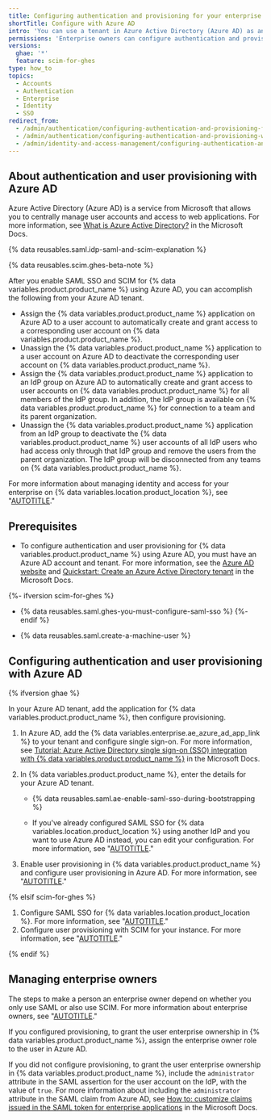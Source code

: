 ```yaml
---
title: Configuring authentication and provisioning for your enterprise using Azure AD
shortTitle: Configure with Azure AD
intro: 'You can use a tenant in Azure Active Directory (Azure AD) as an identity provider (IdP) to centrally manage authentication and user provisioning for {% data variables.location.product_location %}.'
permissions: 'Enterprise owners can configure authentication and provisioning for an enterprise on {% data variables.product.product_name %}.'
versions:
  ghae: '*'
  feature: scim-for-ghes
type: how_to
topics:
  - Accounts
  - Authentication
  - Enterprise
  - Identity
  - SSO
redirect_from:
  - /admin/authentication/configuring-authentication-and-provisioning-for-your-enterprise-using-azure-ad
  - /admin/authentication/configuring-authentication-and-provisioning-with-your-identity-provider/configuring-authentication-and-provisioning-for-your-enterprise-using-azure-ad
  - /admin/identity-and-access-management/configuring-authentication-and-provisioning-with-your-identity-provider/configuring-authentication-and-provisioning-for-your-enterprise-using-azure-ad
---
```


## About authentication and user provisioning with Azure AD

Azure Active Directory (Azure AD) is a service from Microsoft that allows you to centrally manage user accounts and access to web applications. For more information, see [What is Azure Active Directory?](https://docs.microsoft.com/azure/active-directory/fundamentals/active-directory-whatis) in the Microsoft Docs.

{% data reusables.saml.idp-saml-and-scim-explanation %}

{% data reusables.scim.ghes-beta-note %}

After you enable SAML SSO and SCIM for {% data variables.product.product_name %} using Azure AD, you can accomplish the following from your Azure AD tenant.

- Assign the {% data variables.product.product_name %} application on Azure AD to a user account to automatically create and grant access to a corresponding user account on {% data variables.product.product_name %}.
- Unassign the {% data variables.product.product_name %} application to a user account on Azure AD to deactivate the corresponding user account on {% data variables.product.product_name %}.
- Assign the {% data variables.product.product_name %} application to an IdP group on Azure AD to automatically create and grant access to user accounts on {% data variables.product.product_name %} for all members of the IdP group. In addition, the IdP group is available on {% data variables.product.product_name %} for connection to a team and its parent organization.
- Unassign the {% data variables.product.product_name %} application from an IdP group to deactivate the {% data variables.product.product_name %} user accounts of all IdP users who had access only through that IdP group and remove the users from the parent organization. The IdP group will be disconnected from any teams on {% data variables.product.product_name %}.

For more information about managing identity and access for your enterprise on {% data variables.location.product_location %}, see "[AUTOTITLE](/admin/identity-and-access-management/using-saml-for-enterprise-iam)."

## Prerequisites

- To configure authentication and user provisioning for {% data variables.product.product_name %} using Azure AD, you must have an Azure AD account and tenant. For more information, see the [Azure AD website](https://azure.microsoft.com/free/active-directory) and [Quickstart: Create an Azure Active Directory tenant](https://docs.microsoft.com/azure/active-directory/develop/quickstart-create-new-tenant) in the Microsoft Docs.

{%- ifversion scim-for-ghes %}
- {% data reusables.saml.ghes-you-must-configure-saml-sso %}
{%- endif %}

- {% data reusables.saml.create-a-machine-user %}

## Configuring authentication and user provisioning with Azure AD

{% ifversion ghae %}

In your Azure AD tenant, add the application for {% data variables.product.product_name %}, then configure provisioning.

1. In Azure AD, add the {% data variables.enterprise.ae_azure_ad_app_link %} to your tenant and configure single sign-on. For more information, see [Tutorial: Azure Active Directory single sign-on (SSO) integration with {% data variables.product.product_name %}](https://docs.microsoft.com/azure/active-directory/saas-apps/github-ae-tutorial) in the Microsoft Docs.

1. In {% data variables.product.product_name %}, enter the details for your Azure AD tenant.

    - {% data reusables.saml.ae-enable-saml-sso-during-bootstrapping %}

    - If you've already configured SAML SSO for {% data variables.location.product_location %} using another IdP and you want to use Azure AD instead, you can edit your configuration. For more information, see "[AUTOTITLE](/admin/identity-and-access-management/using-saml-for-enterprise-iam/configuring-saml-single-sign-on-for-your-enterprise#editing-the-saml-sso-configuration)."

1. Enable user provisioning in {% data variables.product.product_name %} and configure user provisioning in Azure AD. For more information, see "[AUTOTITLE](/admin/identity-and-access-management/using-saml-for-enterprise-iam/configuring-user-provisioning-with-scim-for-your-enterprise#enabling-user-provisioning-for-your-enterprise)."

{% elsif scim-for-ghes %}

1. Configure SAML SSO for {% data variables.location.product_location %}. For more information, see "[AUTOTITLE](/admin/identity-and-access-management/using-saml-for-enterprise-iam/configuring-saml-single-sign-on-for-your-enterprise#configuring-saml-sso)."
1. Configure user provisioning with SCIM for your instance. For more information, see "[AUTOTITLE](/admin/identity-and-access-management/using-saml-for-enterprise-iam/configuring-user-provisioning-with-scim-for-your-enterprise)."

{% endif %}

## Managing enterprise owners

The steps to make a person an enterprise owner depend on whether you only use SAML or also use SCIM. For more information about enterprise owners, see "[AUTOTITLE](/admin/user-management/managing-users-in-your-enterprise/roles-in-an-enterprise)."

If you configured provisioning, to grant the user enterprise ownership in {% data variables.product.product_name %}, assign the enterprise owner role to the user in Azure AD.

If you did not configure provisioning, to grant the user enterprise ownership in {% data variables.product.product_name %}, include the `administrator` attribute in the SAML assertion for the user account on the IdP, with the value of `true`. For more information about including the `administrator` attribute in the SAML claim from Azure AD, see [How to: customize claims issued in the SAML token for enterprise applications](https://docs.microsoft.com/azure/active-directory/develop/active-directory-saml-claims-customization) in the Microsoft Docs.

